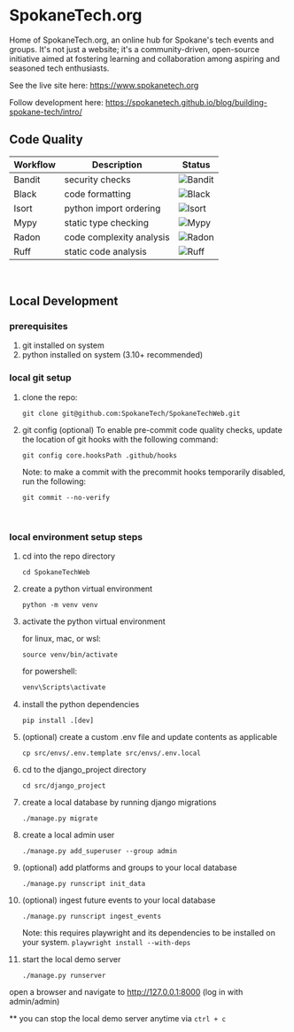 # SpokaneTech.org
Home of SpokaneTech.org, an online hub for Spokane's tech events and groups. It's not just a website; it's a community-driven, open-source initiative aimed at fostering learning and collaboration among aspiring and seasoned tech enthusiasts.


See the live site here:
https://www.spokanetech.org

Follow development here:
https://spokanetech.github.io/blog/building-spokane-tech/intro/
<br/>

## Code Quality
| Workflow | Description             | Status                                                                       |
|----------|-------------------------|------------------------------------------------------------------------------|
|Bandit|security checks|![Bandit](https://github.com/SpokaneTech/SpokaneTechWeb/actions/workflows/bandit.yaml/badge.svg)|
|Black|code formatting|![Black](https://github.com/SpokaneTech/SpokaneTechWeb/actions/workflows/black.yaml/badge.svg)|
|Isort|python import ordering|![Isort](https://github.com/SpokaneTech/SpokaneTechWeb/actions/workflows/isort.yaml/badge.svg)|
|Mypy|static type checking|![Mypy](https://github.com/SpokaneTech/SpokaneTechWeb/actions/workflows/mypy.yaml/badge.svg)|
|Radon|code complexity analysis|![Radon](https://github.com/SpokaneTech/SpokaneTechWeb/actions/workflows/radon.yaml/badge.svg)|
|Ruff|static code analysis|![Ruff](https://github.com/SpokaneTech/SpokaneTechWeb/actions/workflows/ruff.yaml/badge.svg)|


<br/>

## Local Development

### prerequisites
1. git installed on system
2. python installed on system (3.10+ recommended)


### local git setup
1. clone the repo:

    ```
    git clone git@github.com:SpokaneTech/SpokaneTechWeb.git
    ```

2. git config (optional)
To enable pre-commit code quality checks, update the location of git hooks with the following command:

    ```shell
    git config core.hooksPath .github/hooks
    ```

    Note: to make a commit with the precommit hooks temporarily disabled, run the following:

    ```
    git commit --no-verify
    ```

<br/>


### local environment setup steps

1. cd into the repo directory
    ```
    cd SpokaneTechWeb
    ```

2. create a python virtual environment
    ```
    python -m venv venv
    ```

3. activate the python virtual environment
    
    for linux, mac, or wsl:
    ```
    source venv/bin/activate
    ```
    for powershell:

    ```powershell
    venv\Scripts\activate
    ```

4. install the python dependencies
    ```
    pip install .[dev]
    ```

5. (optional) create a custom .env file and update contents as applicable
    ```
    cp src/envs/.env.template src/envs/.env.local
    ```

6. cd to the django_project directory
    ```
    cd src/django_project
    ```

7. create a local database by running django migrations
    ```
    ./manage.py migrate
    ```

8. create a local admin user
    ```
    ./manage.py add_superuser --group admin
    ```

9. (optional) add platforms and groups to your local database
    ```
    ./manage.py runscript init_data
    ```

10. (optional) ingest future events to your local database
    ```
    ./manage.py runscript ingest_events
    ```
    Note: this requires playwright and its dependencies to be installed on your system. 
    ```playwright install --with-deps```

11. start the local demo server
    ```
    ./manage.py runserver
    ```

open a browser and navigate to http://127.0.0.1:8000 (log in with admin/admin)

** you can stop the local demo server anytime via ```ctrl + c ```
